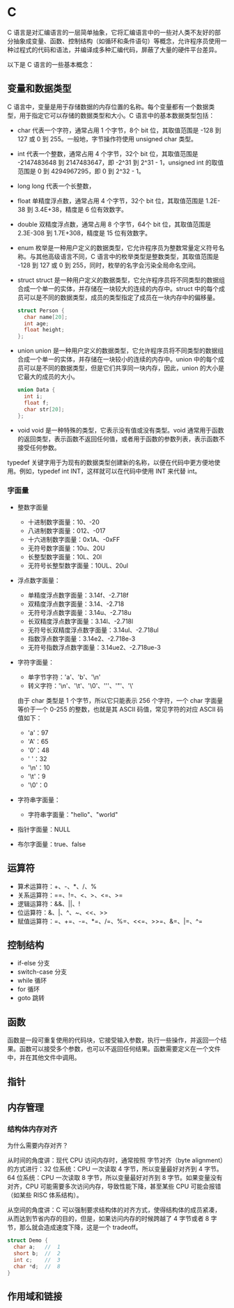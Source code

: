 # C
C 语言是对汇编语言的一层简单抽象，它将汇编语言中的一些对人类不友好的部分抽象成变量、函数、控制结构（如循环和条件语句）等概念，允许程序员使用一种过程式的代码和语法，并编译成多种汇编代码，屏蔽了大量的硬件平台差异。

以下是 C 语言的一些基本概念：

## 变量和数据类型
C 语言中，变量是用于存储数据的内存位置的名称。每个变量都有一个数据类型，用于指定它可以存储的数据类型和大小。C 语言中的基本数据类型包括：

+ char
  代表一个字符，通常占用 1 个字节，8个 bit 位，其取值范围是 -128 到 127 或 0 到 255。一般地，字节操作符使用 unsigned char 类型。
+ int
  代表一个整数，通常占用 4 个字节，32个 bit 位，其取值范围是 -2147483648 到 2147483647，即 -2^31 到 2^31 - 1，unsigned int 的取值范围是 0 到 4294967295，即 0 到 2^32 - 1。
+ long
  long 代表一个长整数，
+ float
  单精度浮点数，通常占用 4 个字节，32个 bit 位，其取值范围是 1.2E-38 到 3.4E+38，精度是 6 位有效数字。
+ double
  双精度浮点数，通常占用 8 个字节，64个 bit 位，其取值范围是 2.3E-308 到 1.7E+308，精度是 15 位有效数字。
+ enum
  枚举是一种用户定义的数据类型，它允许程序员为整数常量定义符号名称。与其他高级语言不同，C 语言中的枚举类型是整数类型，其取值范围是 -128 到 127 或 0 到 255，同时，枚举的名字会污染全局命名空间。
+ struct
  struct 是一种用户定义的数据类型，它允许程序员将不同类型的数据组合成一个单一的实体，并存储在一块较大的连续的内存中。struct  中的每个成员可以是不同的数据类型，成员的类型指定了成员在一块内存中的偏移量。

  ```c
  struct Person {
    char name[20];
    int age;
    float height;
  };
  ```

+ union
  union 是一种用户定义的数据类型，它允许程序员将不同类型的数据组合成一个单一的实体，并存储在一块较小的连续的内存中。union 中的每个成员可以是不同的数据类型，但是它们共享同一块内存，因此，union 的大小是它最大的成员的大小。

  ```c
  union Data {
    int i;
    float f;
    char str[20];
  };
  ```

+ void
  void 是一种特殊的类型，它表示没有值或没有类型。void 通常用于函数的返回类型，表示函数不返回任何值，或者用于函数的参数列表，表示函数不接受任何参数。

typedef 关键字用于为现有的数据类型创建新的名称，以便在代码中更方便地使用。例如，typedef int INT，这样就可以在代码中使用 INT 来代替 int。

### 字面量
+ 整数字面量
  - 十进制数字面量：10、-20
  - 八进制数字面量：012、-017
  - 十六进制数字面量：0x1A、-0xFF
  - 无符号数字面量：10u、20U
  - 长整型数字面量：10L、20l
  - 无符号长整型数字面量：10UL、20ul
+ 浮点数字面量：
  - 单精度浮点数字面量：3.14f、-2.718f
  - 双精度浮点数字面量：3.14、-2.718
  - 无符号浮点数字面量：3.14u、-2.718u
  - 长双精度浮点数字面量：3.14l、-2.718l
  - 无符号长双精度浮点数字面量：3.14ul、-2.718ul
  - 指数浮点数字面量：3.14e2、-2.718e-3
  - 无符号指数浮点数字面量：3.14ue2、-2.718ue-3
+ 字符字面量：
  - 单字节字符：'a'、'b'、'\n'
  - 转义字符：'\n'、'\t'、'\0'、'\''、'\"'、'\\'

  由于 char 类型是 1 个字节，所以它只能表示 256 个字符，一个 char 字面量等价于一个 0-255 的整数，也就是其 ASCII 码值，常见字符的对应 ASCII 码值如下：
  - 'a'：97
  - 'A'：65
  - '0'：48
  - ' '：32
  - '\n'：10
  - '\t'：9
  - '\0'：0

+ 字符串字面量：
  - 字符串字面量："hello"、"world"

+ 指针字面量：NULL
+ 布尔字面量：true、false


## 运算符
+ 算术运算符：+、-、*、/、%
+ 关系运算符：==、!=、<、>、<=、>=
+ 逻辑运算符：&&、||、!
+ 位运算符：&、|、^、~、<<、>>
+ 赋值运算符：=、+=、-=、*=、/=、%=、<<=、>>=、&=、|=、^=


## 控制结构
+ if-else 分支
+ switch-case 分支
+ while 循环
+ for 循环
+ goto 跳转

## 函数
函数是一段可重复使用的代码块，它接受输入参数，执行一些操作，并返回一个结果。函数可以接受多个参数，也可以不返回任何结果。函数需要定义在一个文件中，并在其他文件中调用。

## 指针

## 内存管理


### 结构体内存对齐
为什么需要内存对齐？

从时间的角度讲：现代 CPU 访问内存时，通常按照 字节对齐（byte alignment） 的方式进行：32 位系统：CPU 一次读取 4 字节，所以变量最好对齐到 4 字节。64 位系统：CPU 一次读取 8 字节，所以变量最好对齐到 8 字节。如果变量没有对齐，CPU 可能需要多次访问内存，导致性能下降，甚至某些 CPU 可能会报错（如某些 RISC 体系结构）。

从空间的角度讲：C 可以强制要求结构体的对齐方式，使得结构体的成员紧凑，从而达到节省内存的目的，但是，如果访问内存的时候跨越了 4 字节或者 8 字节，那么就会造成速度下降，这是一个 tradeoff。

```c
struct Demo {
  char a;   //  1
  short b;  //  2
  int c;    //  3
  char *d;  //  8
}

```

## 作用域和链接
